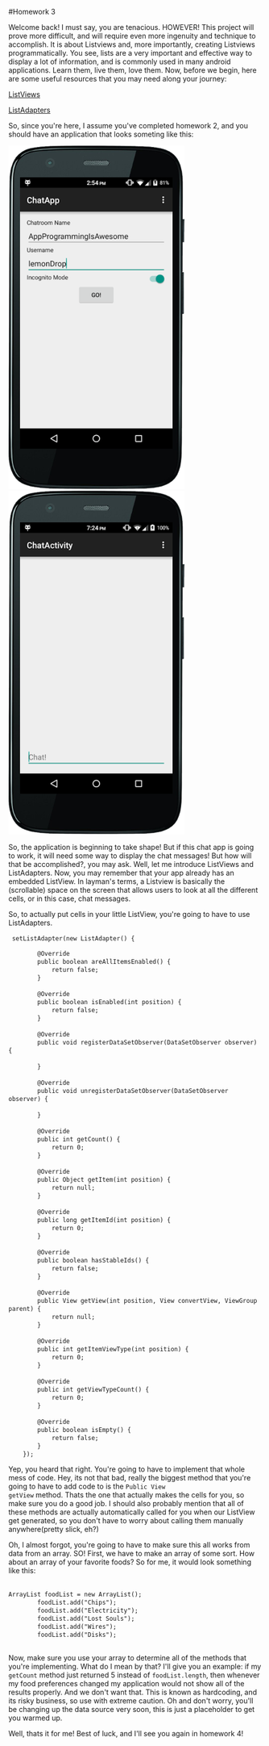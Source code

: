 #Homework 3

Welcome back! I must say, you are tenacious. HOWEVER! This project will prove more difficult, and will require even more ingenuity and technique to accomplish. It is about Listviews and, more importantly, creating Listviews programmatically. You see, lists are a very important and effective way to display a lot of information, and is commonly used in many android applications. Learn them, live them, love them. Now, before we begin, here are some useful resources that you may need along your journey:

[ListViews](http://developer.android.com/guide/topics/ui/layout/listview.html)

[ListAdapters](http://developer.android.com/reference/android/widget/ListAdapter.html)

So, since you're here, I assume you've completed homework 2, and you should have an application that looks someting like this:

![MainActivity](Images/chat1.png)
![ChatActivity](Images/chat2.png)

So, the application is beginning to take shape! But if this chat app is going to work, it will need some way to display the chat messages! But how will that be accomplished?, you may ask. Well, let me introduce ListViews and ListAdapters. Now, you may remember that your app already has an embedded ListView. In layman's terms, a Listview is basically the (scrollable) space on the screen that allows users to look at all the different cells, or in this case, chat messages.

So, to actually put cells in your little ListView, you're going to have to use ListAdapters.


  <pre><code> setListAdapter(new ListAdapter() { </code></pre>
            @Override
            public boolean areAllItemsEnabled() {
                return false;
            }
            
            @Override
            public boolean isEnabled(int position) {
                return false;
            }

            @Override
            public void registerDataSetObserver(DataSetObserver observer) {

            }

            @Override
            public void unregisterDataSetObserver(DataSetObserver observer) {

            }

            @Override
            public int getCount() {
                return 0;
            }

            @Override
            public Object getItem(int position) {
                return null;
            }

            @Override
            public long getItemId(int position) {
                return 0;
            }

            @Override
            public boolean hasStableIds() {
                return false;
            }

            @Override
            public View getView(int position, View convertView, ViewGroup parent) {
                return null;
            }

            @Override
            public int getItemViewType(int position) {
                return 0;
            }

            @Override
            public int getViewTypeCount() {
                return 0;
            }

            @Override
            public boolean isEmpty() {
                return false;
            }
        });
       

Yep, you heard that right. You're going to have to implement that whole mess of code. Hey, its not that bad, really the biggest method that you're going to have to add code to is the <code>Public View getView</code> method. Thats the one that actually makes the cells for you, so make sure you do a good job. I should also probably mention that all of these methods are actually automatically called for you when our ListView get generated, so you don't have to worry about calling them manually anywhere(pretty slick, eh?)

Oh, I almost forgot, you're going to have to make sure this all works from data from an array. SO! First, we have to make an array of some sort. How about an array of your favorite foods?
So for me, it would look something like this:
<pre><code>
ArrayList<String> foodList = new ArrayList<String>();
        foodList.add("Chips");
        foodList.add("Electricity");
        foodList.add("Lost Souls");
        foodList.add("Wires");
        foodList.add("Disks");
        </code></pre>

Now, make sure you use your array to determine all of the methods that you're implementing. What do I mean by that? I'll give you an example: if my <code>getCount</code> method just returned 5 instead of <code>foodList.length</code>, then whenever my food preferences changed my application would not show all of the results properly. And we don't want that. This is known as hardcoding, and its risky business, so use with extreme caution. Oh and don't worry, you'll be changing up the data source very soon, this is just a placeholder to get you warmed up.



Well, thats it for me!
Best of luck, and I'll see you again in homework 4!
